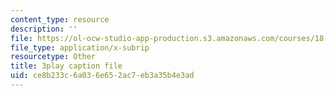 ```yaml
---
content_type: resource
description: ''
file: https://ol-ocw-studio-app-production.s3.amazonaws.com/courses/18-01sc-single-variable-calculus-fall-2010/ce8b233c6a036e652ac7eb3a35b4e3ad_60VGKnYBpbg.srt
file_type: application/x-subrip
resourcetype: Other
title: 3play caption file
uid: ce8b233c-6a03-6e65-2ac7-eb3a35b4e3ad
---
```

